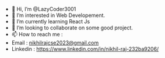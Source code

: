 - 👋 Hi, I’m @LazyCoder3001
- 👀 I’m interested in Web Developement.
- 🌱 I’m currently learning React Js
- 💞️ I’m looking to collaborate on some good project.
- 📫 How to reach me :
- Email : nikhilrajcse2023@gmail.com
- Linkedin : https://www.linkedin.com/in/nikhil-raj-232ba9206/

<!---
LazyCoder3001/LazyCoder3001 is a ✨ special ✨ repository because its `README.md` (this file) appears on your GitHub profile.
You can click the Preview link to take a look at your changes.
--->
